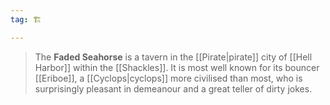```yaml
---
tag: 🏗️

---
```

> The **Faded Seahorse** is a tavern in the [[Pirate|pirate]] city of [[Hell Harbor]] within the [[Shackles]]. It is most well known for its bouncer [[Eriboe]], a [[Cyclops|cyclops]] more civilised than most, who is surprisingly pleasant in demeanour and a great teller of dirty jokes.







